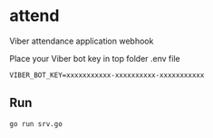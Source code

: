 # attend
Viber attendance application webhook

Place your Viber bot key in top folder .env file
```
VIBER_BOT_KEY=xxxxxxxxxxx-xxxxxxxxxx-xxxxxxxxxxx
```

## Run
```
go run srv.go
```
